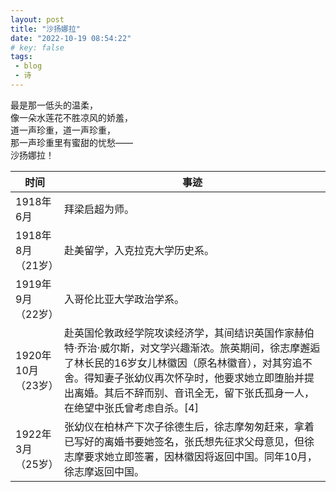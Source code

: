 ```yaml
---
layout: post
title: "沙扬娜拉"
date: "2022-10-19 08:54:22"
# key: false 
tags:
 - blog
 - 诗
---
```

最是那一低头的温柔，  
像一朵水莲花不胜凉风的娇羞，  
道一声珍重，道一声珍重，  
那一声珍重里有蜜甜的忧愁——  
沙扬娜拉！

|时间|事迹|
|-|-|
|1918年6月|拜梁启超为师。
|1918年8月（21岁）|赴美留学，入克拉克大学历史系。
|1919年9月（22岁）|入哥伦比亚大学政治学系。 
|1920年10月（23岁）|赴英国伦敦政经学院攻读经济学，其间结识英国作家赫伯特·乔治·威尔斯，对文学兴趣渐浓。旅英期间，徐志摩邂逅了林长民的16岁女儿林徽因（原名林徽音），对其穷追不舍。得知妻子张幼仪再次怀孕时，他要求她立即堕胎并提出离婚。其后不辞而别、音讯全无，留下张氏孤身一人，在绝望中张氏曾考虑自杀。[4]
|1922年3月（25岁）|张幼仪在柏林产下次子徐德生后，徐志摩匆匆赶来，拿着已写好的离婚书要她签名，张氏想先征求父母意见，但徐志摩要求她立即签署，因林徽因将返回中国。同年10月，徐志摩返回中国。 